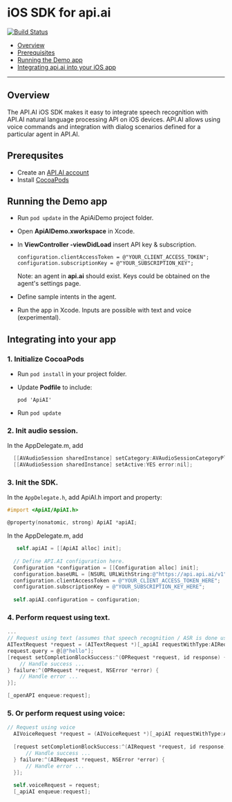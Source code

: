 iOS SDK for api.ai
==============

[![Build Status](https://travis-ci.org/api-ai/api-ai-ios-sdk.svg)](https://travis-ci.org/api-ai/api-ai-ios-sdk)

* [Overview](#overview)
* [Prerequisites](#prerequisites)
* [Running the Demo app](#runningthedemoapp)
* [Integrating api.ai into your iOS app](#integratingintoyourapp)

---------------

## <a name="overview"></a>Overview
The API.AI iOS SDK makes it easy to integrate speech recognition with API.AI natural language processing API on iOS devices. API.AI allows using voice commands and integration with dialog scenarios defined for a particular agent in API.AI.

## <a name="prerequisites"></a>Prerequsites
* Create an [API.AI account](http://api.ai)
* Install [CocoaPods](http://cocoapods.org/)


## <a name="runningthedemoapp"></a>Running the Demo app
* Run ```pod update``` in the ApiAiDemo project folder.
* Open **ApiAIDemo.xworkspace** in Xcode.
* In **ViewController -viewDidLoad** insert API key & subscription.
  ```
  configuration.clientAccessToken = @"YOUR_CLIENT_ACCESS_TOKEN";
  configuration.subscriptionKey = @"YOUR_SUBSCRIPTION_KEY";
  ```
  
  Note: an agent in **api.ai** should exist. Keys could be obtained on the agent's settings page.
  
* Define sample intents in the agent.
* Run the app in Xcode.
  Inputs are possible with text and voice (experimental).


## <a name="integratingintoyourapp"></a>Integrating into your app
### 1. Initialize CocoaPods 
  * Run  ```pod install``` in your project folder.
  
  * Update **Podfile** to include:
    ```Podfile
    pod 'ApiAI'
    ```

* Run ```pod update```

### 2. Init audio session.
  In the AppDelegate.m, add
  ```Objective-C
    [[AVAudioSession sharedInstance] setCategory:AVAudioSessionCategoryPlayAndRecord error:nil];
    [[AVAudioSession sharedInstance] setActive:YES error:nil];
  ```
  
### 3. Init the SDK.
  In the ```AppDelegate.h```, add ApiAI.h import and property: 
  ```Objective-C
  #import <ApiAI/ApiAI.h>
  
  @property(nonatomic, strong) ApiAI *apiAI;
  ```
  
  In the AppDelegate.m, add
  ```Objective-C
     self.apiAI = [[ApiAI alloc] init];
    
    // Define API.AI configuration here.
    Configuration *configuration = [[Configuration alloc] init];
    configuration.baseURL = [NSURL URLWithString:@"https://api.api.ai/v1"];
    configuration.clientAccessToken = @"YOUR_CLIENT_ACCESS_TOKEN_HERE";
    configuration.subscriptionKey = @"YOUR_SUBSCRIPTION_KEY_HERE";
    
    self.apiAI.configuration = configuration;
  ```

### 4. Perform request using text.
  ```Objective-C
  ...
  // Request using text (assumes that speech recognition / ASR is done using a third-party library, e.g. AT&T)
  AITextRequest *request = (AITextRequest *)[_apiAI requestWithType:AIRequestTypeText];
  request.query = @[@"hello"];
  [request setCompletionBlockSuccess:^(OPRequest *request, id response) {
      // Handle success ...
  } failure:^(OPRequest *request, NSError *error) {
      // Handle error ...
  }];
  
  [_openAPI enqueue:request];

  ```
  
### 5. Or perform request using voice:
  ```Objective-C
  // Request using voice
    AIVoiceRequest *request = (AIVoiceRequest *)[_apiAI requestWithType:AIRequestTypeVoice];
    
    [request setCompletionBlockSuccess:^(AIRequest *request, id response) {
        // Handle success ...
    } failure:^(AIRequest *request, NSError *error) {
        // Handle error ...
    }];
    
    self.voiceRequest = request;
    [_apiAI enqueue:request];
  ```
